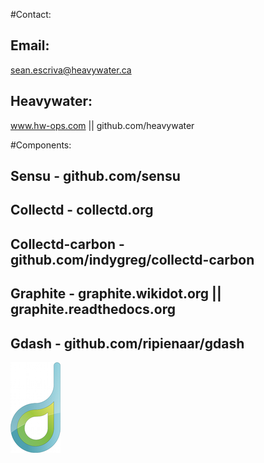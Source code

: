 <!SLIDE bullets smaller>
#Contact:
## Email:
sean.escriva@heavywater.ca

## Heavywater:
www.hw-ops.com || github.com/heavywater

#Components:
## Sensu - github.com/sensu
## Collectd - collectd.org
## Collectd-carbon - github.com/indygreg/collectd-carbon
## Graphite - graphite.wikidot.org || graphite.readthedocs.org
## Gdash - github.com/ripienaar/gdash

![tiny logo](../img/tiny-logo.png)
